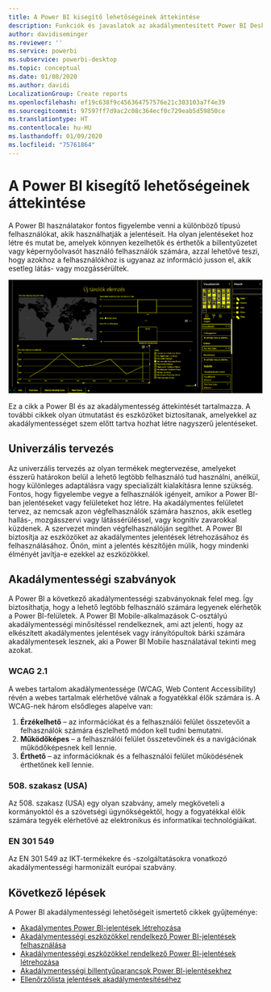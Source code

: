 ```yaml
---
title: A Power BI kisegítő lehetőségeinek áttekintése
description: Funkciók és javaslatok az akadálymentesített Power BI Desktop-jelentések létrehozásához
author: davidiseminger
ms.reviewer: ''
ms.service: powerbi
ms.subservice: powerbi-desktop
ms.topic: conceptual
ms.date: 01/08/2020
ms.author: davidi
LocalizationGroup: Create reports
ms.openlocfilehash: ef19c638f9c456364757576e21c303103a7f4e39
ms.sourcegitcommit: 97597ff7d9ac2c08c364ecf0c729eab5d59850ce
ms.translationtype: HT
ms.contentlocale: hu-HU
ms.lasthandoff: 01/09/2020
ms.locfileid: "75761864"
---
```

# <a name="overview-of-accessibility-in-power-bi"></a>A Power BI kisegítő lehetőségeinek áttekintése
A Power BI használatakor fontos figyelembe venni a különböző típusú felhasználókat, akik használhatják a jelentéseit. Ha olyan jelentéseket hoz létre és mutat be, amelyek könnyen kezelhetők és érthetők a billentyűzetet vagy képernyőolvasót használó felhasználók számára, azzal lehetővé teszi, hogy azokhoz a felhasználókhoz is ugyanaz az információ jusson el, akik esetleg látás- vagy mozgássérültek.

![A Windows kontrasztos beállítása](media/desktop-accessibility/accessibility-05b.png)

Ez a cikk a Power BI és az akadálymentesség áttekintését tartalmazza. A további cikkek olyan útmutatást és eszközöket biztosítanak, amelyekkel az akadálymentességet szem előtt tartva hozhat létre nagyszerű jelentéseket.

## <a name="universal-design"></a>Univerzális tervezés

Az univerzális tervezés az olyan termékek megtervezése, amelyeket ésszerű határokon belül a lehető legtöbb felhasználó tud használni, anélkül, hogy különleges adaptálásra vagy specializált kialakításra lenne szükség. Fontos, hogy figyelembe vegye a felhasználók igényeit, amikor a Power BI-ban jelentéseket vagy felületeket hoz létre. Ha akadálymentes felületet tervez, az nemcsak azon végfelhasználók számára hasznos, akik esetleg hallás-, mozgásszervi vagy látássérüléssel, vagy kognitív zavarokkal küzdenek. A szervezet minden végfelhasználóján segíthet. A Power BI biztosítja az eszközöket az akadálymentes jelentések létrehozásához és felhasználásához. Önön, mint a jelentés készítőjén múlik, hogy mindenki élményét javítja-e ezekkel az eszközökkel.


## <a name="accessibility-standards"></a>Akadálymentességi szabványok

A Power BI a következő akadálymentességi szabványoknak felel meg. Így biztosíthatja, hogy a lehető legtöbb felhasználó számára legyenek elérhetők a Power BI-felületek. A Power BI Mobile-alkalmazások C-osztályú akadálymentességi minősítéssel rendelkeznek, ami azt jelenti, hogy az elkészített akadálymentes jelentések vagy irányítópultok bárki számára akadálymentesek lesznek, aki a Power BI Mobile használatával tekinti meg azokat. 

### <a name="wcag-21"></a>WCAG 2.1
A webes tartalom akadálymentessége (WCAG, Web Content Accessibility) révén a webes tartalmak elérhetővé válnak a fogyatékkal élők számára is. A WCAG-nek három elsődleges alapelve van:

1. **Érzékelhető** – az információkat és a felhasználói felület összetevőit a felhasználók számára észlelhető módon kell tudni bemutatni.
2. **Működőképes** – a felhasználói felület összetevőinek és a navigációnak működőképesnek kell lennie.
3. **Érthető** – az információknak és a felhasználói felület működésének érthetőnek kell lennie.

### <a name="us-section-508"></a>508. szakasz (USA)

Az 508. szakasz (USA) egy olyan szabvány, amely megköveteli a kormányoktól és a szövetségi ügynökségektől, hogy a fogyatékkal élők számára tegyék elérhetővé az elektronikus és informatikai technológiáikat.

### <a name="en-301-549"></a>EN 301 549
Az EN 301 549 az IKT-termékekre és -szolgáltatásokra vonatkozó akadálymentességi harmonizált európai szabvány.  



## <a name="next-steps"></a>Következő lépések

A Power BI akadálymentességi lehetőségeit ismertető cikkek gyűjteménye:

* [Akadálymentes Power BI-jelentések létrehozása](desktop-accessibility-creating-reports.md) 
* [Akadálymentességi eszközökkel rendelkező Power BI-jelentések felhasználása](desktop-accessibility-consuming-tools.md)
* [Akadálymentességi eszközökkel rendelkező Power BI-jelentések létrehozása](desktop-accessibility-creating-tools.md)
* [Akadálymentességi billentyűparancsok Power BI-jelentésekhez](desktop-accessibility-keyboard-shortcuts.md)
* [Ellenőrzőlista jelentések akadálymentesítéséhez](desktop-accessibility-creating-reports.md#report-accessibility-checklist)


